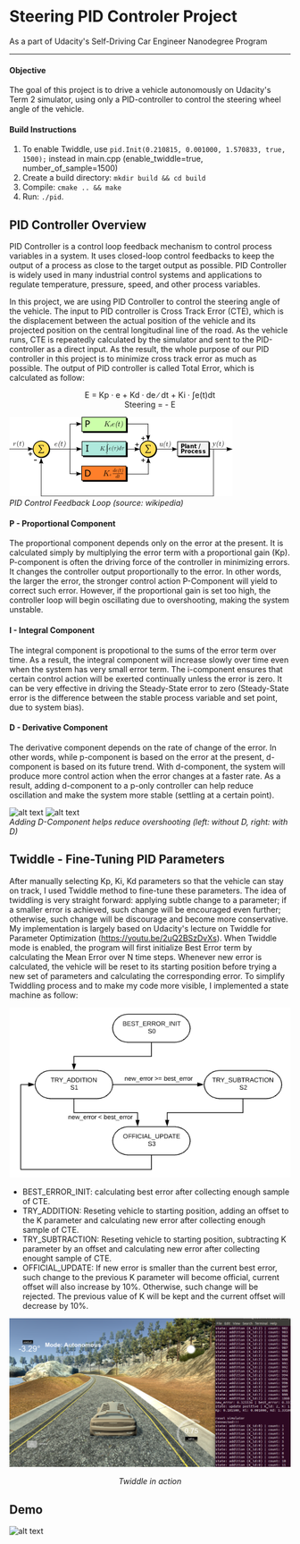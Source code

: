 [//]: # (Image References)
[image_0]: ./pid.png "PID Diagram"
[image_1]: ./twiddle_sm.png "Twiddle State Machine"
[image_2]: ./twiddle_in_action.png "Twiddle Test"
[image_3]: ./p_only_controller.gif "P Only Controller"
[image_4]: ./pid_controller.gif "PID Controller"
[image_5]: ./demo.gif "PID Demo"

# Steering PID Controler Project
As a part of Udacity's Self-Driving Car Engineer Nanodegree Program

---

#### Objective
The goal of this project is to drive a vehicle autonomously on Udacity's Term 2 simulator, using only a PID-controller to control the steering wheel angle of the vehicle.

#### Build Instructions
1. To enable Twiddle, use `pid.Init(0.210815, 0.001000, 1.570833, true, 1500);` instead in main.cpp (enable_twiddle=true, number_of_sample=1500)
2. Create a build directory: `mkdir build && cd build`
3. Compile: `cmake .. && make`
4. Run: `./pid`. 

## PID Controller Overview

PID Controller is a control loop feedback mechanism to control process variables in a system. It uses closed-loop control feedbacks to keep the output of a process as close to the target output as possible. PID Controller is widely used in many industrial control systems and applications to regulate temperature, pressure, speed, and other process variables.

In this project, we are using PID Controller to control the steering angle of the vehicle. The input to PID controller is Cross Track Error (CTE), which is the displacement between the actual position of the vehicle and its projected position on the central longitudinal line of the road. As the vehicle runs, CTE is repeatedly calculated by the simulator and sent to the PID-controller as a direct input. As the result, the whole purpose of our PID controller in this project is to minimize cross track error as much as possible. The output of PID controller is called Total Error, which is calculated as follow: <br>
<p align="center">
E = Kp · e + Kd · de ∕ dt + Ki · ∫e(t)dt<br>
Steering = - E <br>
</p>

![alt text][image_0] <br>
<i>PID Control Feedback Loop (source: wikipedia)</i>

#### P - Proportional Component

The proportional component depends only on the error at the present. It is calculated simply by multiplying the error term with a proportional gain (Kp). P-component is often the driving force of the controller in minimizing errors. It changes the controller output proportionally to the error. In other words, the larger the error, the stronger control action P-Component will yield to correct such error. However, if the proportional gain is set too high, the controller loop will begin oscillating due to overshooting, making the system unstable.

#### I - Integral Component

The integral component is propotional to the sums of the error term over time. As a result, the integral component will increase slowly over time even when the system has very small error term. The i-component ensures that certain control action will be exerted continually unless the error is zero. It can be very effective in driving the Steady-State error to zero (Steady-State error is the difference between the stable process variable and set point, due to system bias).

#### D - Derivative Component

The derivative component depends on the rate of change of the error. In other words, while p-component is based on the error at the present, d-component is based on its future trend. With d-component, the system will produce more control action when the error changes at a faster rate. As a result, adding d-component to a p-only controller can help reduce oscillation and make the system more stable (settling at a certain point).

![alt text][image_3]  ![alt text][image_4] <br>
<i>Adding D-Component helps reduce overshooting (left: without D, right: with D)</i>

## Twiddle - Fine-Tuning PID Parameters

After manually selecting Kp, Ki, Kd parameters so that the vehicle can stay on track, I used Twiddle method to fine-tune these parameters. The idea of twiddling is very straight forward: applying subtle change to a parameter; if a smaller error is achieved, such change will be encouraged even further; otherwise, such change will be discourage and become more conservative. My implementation is largely based on Udacity's lecture on Twiddle for Parameter Optimization (https://youtu.be/2uQ2BSzDvXs). When Twiddle mode is enabled, the program will first initialize Best Error term by calculating the Mean Error over N time steps. Whenever new error is calculated, the vehicle will be reset to its starting position before trying a new set of parameters and calculating the corresponding error. To simplify Twiddling process and to make my code more visible, I implemented a state machine as follow:

![alt text][image_1]

- BEST_ERROR_INIT: calculating best error after collecting enough sample of CTE.
- TRY_ADDITION: Reseting vehicle to starting position, adding an offset to the K parameter and calculating new error after collecting enough sample of CTE.
- TRY_SUBTRACTION: Reseting vehicle to starting position, subtracting K parameter by an offset and calculating new error after collecting enought sample of CTE.
- OFFICIAL_UPDATE: If new error is smaller than the current best error, such change to the previous K parameter will become official, current offset will also increase by 10%. Otherwise, such change will be rejected. The previous value of K will be kept and the current offset will decrease by 10%.

![alt text][image_2]

<p align="center">
<i>Twiddle in action</i>
</p>

## Demo

![alt text][image_5]


